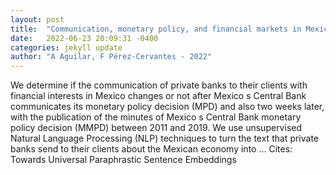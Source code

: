 ```yaml
---
layout: post
title:  "Communication, monetary policy, and financial markets in Mexico"
date:   2022-06-23 20:09:31 -0400
categories: jekyll update
author: "A Aguilar, F Pérez-Cervantes - 2022"
---
```

We determine if the communication of private banks to their clients with financial interests in Mexico changes or not after Mexico s Central Bank communicates its monetary policy decision (MPD) and also two weeks later, with the publication of the minutes of Mexico s Central Bank monetary policy decision (MMPD) between 2011 and 2019. We use unsupervised Natural Language Processing (NLP) techniques to turn the text that private banks send to their clients about the Mexican economy into …
Cites: ‪Towards Universal Paraphrastic Sentence Embeddings‬  